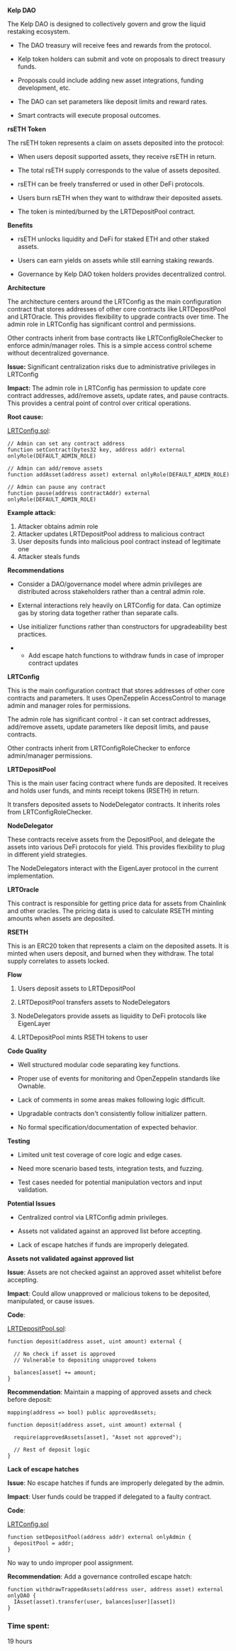 **Kelp DAO**

The Kelp DAO is designed to collectively govern and grow the liquid restaking ecosystem.

- The DAO treasury will receive fees and rewards from the protocol.

- Kelp token holders can submit and vote on proposals to direct treasury funds.

- Proposals could include adding new asset integrations, funding development, etc.

- The DAO can set parameters like deposit limits and reward rates.

- Smart contracts will execute proposal outcomes. 

**rsETH Token**

The rsETH token represents a claim on assets deposited into the protocol:

- When users deposit supported assets, they receive rsETH in return.

- The total rsETH supply corresponds to the value of assets deposited.

- rsETH can be freely transferred or used in other DeFi protocols.

- Users burn rsETH when they want to withdraw their deposited assets.

- The token is minted/burned by the LRTDepositPool contract.

**Benefits**

- rsETH unlocks liquidity and DeFi for staked ETH and other staked assets.

- Users can earn yields on assets while still earning staking rewards. 

- Governance by Kelp DAO token holders provides decentralized control.

**Architecture**

The architecture centers around the LRTConfig as the main configuration contract that stores addresses of other core contracts like LRTDepositPool and LRTOracle. This provides flexibility to upgrade contracts over time. The admin role in LRTConfig has significant control and permissions. 

Other contracts inherit from base contracts like LRTConfigRoleChecker to enforce admin/manager roles. This is a simple access control scheme without decentralized governance.

**Issue:** Significant centralization risks due to administrative privileges in LRTConfig

**Impact:** The admin role in LRTConfig has permission to update core contract addresses, add/remove assets, update rates, and pause contracts. This provides a central point of control over critical operations.

**Root cause:** 

[LRTConfig.sol](https://github.com/code-423n4/2023-11-kelp/blob/main/src/LRTConfig.sol):

```solidity
// Admin can set any contract address
function setContract(bytes32 key, address addr) external onlyRole(DEFAULT_ADMIN_ROLE) 

// Admin can add/remove assets
function addAsset(address asset) external onlyRole(DEFAULT_ADMIN_ROLE)

// Admin can pause any contract
function pause(address contractAddr) external onlyRole(DEFAULT_ADMIN_ROLE)
```

**Example attack:**

1. Attacker obtains admin role 
2. Attacker updates LRTDepositPool address to malicious contract
3. User deposits funds into malicious pool contract instead of legitimate one
4. Attacker steals funds

**Recommendations**

- Consider a DAO/governance model where admin privileges are distributed across stakeholders rather than a central admin role.

- External interactions rely heavily on LRTConfig for data. Can optimize gas by storing data together rather than separate calls.

- Use initializer functions rather than constructors for upgradeability best practices.
- - Add escape hatch functions to withdraw funds in case of improper contract updates

**LRTConfig**

This is the main configuration contract that stores addresses of other core contracts and parameters. It uses OpenZeppelin AccessControl to manage admin and manager roles for permissions.

The admin role has significant control - it can set contract addresses, add/remove assets, update parameters like deposit limits, and pause contracts.

Other contracts inherit from LRTConfigRoleChecker to enforce admin/manager permissions.

**LRTDepositPool** 

This is the main user facing contract where funds are deposited. It receives and holds user funds, and mints receipt tokens (RSETH) in return.

It transfers deposited assets to NodeDelegator contracts. It inherits roles from LRTConfigRoleChecker.

**NodeDelegator**

These contracts receive assets from the DepositPool, and delegate the assets into various DeFi protocols for yield. This provides flexibility to plug in different yield strategies.

The NodeDelegators interact with the EigenLayer protocol in the current implementation.

**LRTOracle**

This contract is responsible for getting price data for assets from Chainlink and other oracles. The pricing data is used to calculate RSETH minting amounts when assets are deposited.

**RSETH**

This is an ERC20 token that represents a claim on the deposited assets. It is minted when users deposit, and burned when they withdraw. The total supply correlates to assets locked.

**Flow**

1. Users deposit assets to LRTDepositPool

2. LRTDepositPool transfers assets to NodeDelegators 

3. NodeDelegators provide assets as liquidity to DeFi protocols like EigenLayer 

4. LRTDepositPool mints RSETH tokens to user

**Code Quality**

- Well structured modular code separating key functions.

- Proper use of events for monitoring and OpenZeppelin standards like Ownable.

- Lack of comments in some areas makes following logic difficult.

- Upgradable contracts don't consistently follow initializer pattern.

- No formal specification/documentation of expected behavior.

**Testing**

- Limited unit test coverage of core logic and edge cases.

- Need more scenario based tests, integration tests, and fuzzing.

- Test cases needed for potential manipulation vectors and input validation.

**Potential Issues**

- Centralized control via LRTConfig admin privileges.

- Assets not validated against an approved list before accepting.

- Lack of escape hatches if funds are improperly delegated.

**Assets not validated against approved list**

**Issue**: Assets are not checked against an approved asset whitelist before accepting.

**Impact**: Could allow unapproved or malicious tokens to be deposited, manipulated, or cause issues.

**Code**:

[LRTDepositPool.sol](https://github.com/code-423n4/2023-11-kelp/blob/main/src/LRTDepositPool.sol):

```solidity
function deposit(address asset, uint amount) external {

  // No check if asset is approved
  // Vulnerable to depositing unapproved tokens

  balances[asset] += amount; 
}
```

**Recommendation**: Maintain a mapping of approved assets and check before deposit:

```solidity
mapping(address => bool) public approvedAssets; 

function deposit(address asset, uint amount) external {

  require(approvedAssets[asset], "Asset not approved");
  
  // Rest of deposit logic
}
```

**Lack of escape hatches**

**Issue**: No escape hatches if funds are improperly delegated by the admin.

**Impact**: User funds could be trapped if delegated to a faulty contract.

**Code**: 

[LRTConfig.sol](https://github.com/code-423n4/2023-11-kelp/blob/main/src/LRTConfig.sol)

```solidity
function setDepositPool(address addr) external onlyAdmin {
  depositPool = addr;
}
```

No way to undo improper pool assignment.

**Recommendation**: Add a governance controlled escape hatch: 

```solidity
function withdrawTrappedAssets(address user, address asset) external onlyDAO {
  IAsset(asset).transfer(user, balances[user][asset]) 
}
```





### Time spent:
19 hours
